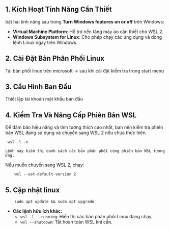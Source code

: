 ## 1. Kích Hoạt Tính Năng Cần Thiết

bật hai tính năng sau trong **Turn Windows features on or off** trên Windows:
- **Virtual Machine Platform**: Hỗ trợ nền tảng máy ảo cần thiết cho WSL 2.
- **Windows Subsystem for Linux**: Cho phép chạy các ứng dụng và dòng lệnh Linux ngay trên Windows.
## 2. Cài Đặt Bản Phân Phối Linux

Tải bản phối linux trên microsoft -> sau khi cài đặt kiểm tra trong start menu
## 3. Cấu Hình Ban Đầu

Thiết lập tài khoản mật khẩu ban đầu
## 4. Kiểm Tra Và Nâng Cấp Phiên Bản WSL

Để đảm bảo hiệu năng và tính tương thích cao nhất, bạn nên kiểm tra phiên bản WSL đang sử dụng và chuyển sang WSL 2 nếu chưa thực hiện.
   ```
    wsl -l -v
   ```
    
    Lệnh này hiển thị danh sách các bản phân phối cùng phiên bản WSL tương ứng.
    
Nếu muốn chuyển sang WSL 2, chạy:
```
    wsl --set-default-version 2
```
    
## 5. Cập nhật linux
    
```
    sudo apt update && sudo apt upgrade
```
    
- **Các lệnh hữu ích khác:**
    - `wsl -l --running`: Hiển thị các bản phân phối Linux đang chạy.
    - `wsl --shutdown`: Tắt hoàn toàn WSL khi cần.

